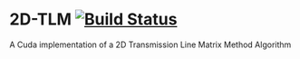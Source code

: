 # 2D-TLM [![Build Status](https://travis-ci.com/LittleDeltaPlus/2D-TLM.svg?token=idi3ZCyQonJqCnGjy3SN&branch=main)](https://travis-ci.com/LittleDeltaPlus/2D-TLM)
A Cuda implementation of a 2D Transmission Line Matrix Method Algorithm
